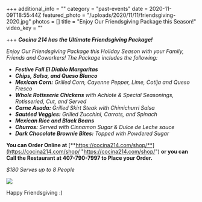+++
additional_info = ""
category = "past-events"
date = 2020-11-09T18:55:44Z
featured_photo = "/uploads/2020/11/11/friendsgiving-2020.jpg"
photos = []
title = "Enjoy Our Friendsgiving Package this Season!"
video_key = ""

+++
**_Cocina 214 has the Ultimate Friendsgiving Package!_**

_Enjoy Our Friendsgiving Package this Holiday Season with your Family, Friends and Coworkers! The Package includes the following:_

* **_Festive Fall El Diablo Margaritas_**
* **_Chips, Salsa, and Queso Blanco_**
* **_Mexican Corn:_** _Grilled Corn, Cayenne Pepper, Lime, Cotija and Queso Fresco_
* **_Whole Rotisserie Chickens_** _with Achiote & Special Seasonings, Rotisseried, Cut, and Served_
* **_Carne Asada:_** _Grilled Skirt Steak with Chimichurri Salsa_
* **_Sautéed Veggies:_** _Grilled Zucchini, Carrots, and Spinach_
* **_Mexican Rice and Black Beans_**
* **_Churros:_** _Served with Cinnamon Sugar & Dulce de Leche sauce_
* **_Dark Chocolate Brownie Bites:_** _Topped with Powdered Sugar_

**You can Order Online at**  [**https://cocina214.com/shop/**](https://cocina214.com/shop/ "https://cocina214.com/shop/") **or you can Call the Restaurant at 407-790-7997 to Place your Order.**

_$180 Serves up to 8 People_ 

![](/uploads/2020/11/11/friendsgiving-2020.jpg)

Happy Friendsgiving :)